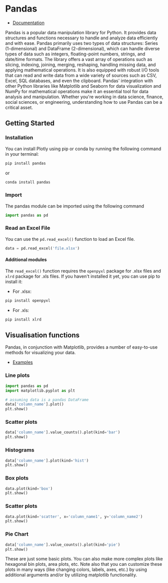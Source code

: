 # Pandas

* [Documentation](https://pandas.pydata.org/docs/getting_started/index.html)


Pandas is a popular data manipulation library for Python. It provides data structures and functions necessary to handle and analyze data efficiently and with ease. Pandas primarily uses two types of data structures: Series (1-dimensional) and DataFrame (2-dimensional), which can handle diverse types of data such as integers, floating-point numbers, strings, and date/time formats. The library offers a vast array of operations such as slicing, indexing, joining, merging, reshaping, handling missing data, and applying mathematical operations. It is also equipped with robust I/O tools that can read and write data from a wide variety of sources such as CSV, Excel, SQL databases, and even the clipboard. Pandas' integration with other Python libraries like Matplotlib and Seaborn for data visualization and NumPy for mathematical operations make it an essential tool for data analysis and manipulation. Whether you're working in data science, finance, social sciences, or engineering, understanding how to use Pandas can be a critical asset.


## Getting Started

### Installation

You can install Plotly using pip or conda by running the following command in your terminal:

```bash
pip install pandas
```

or

```bash
conda install pandas
```

### Import

The pandas module can be imported using the following command

```python
import pandas as pd
```

### Read an Excel File

You can use the `pd.read_excel()` function to load an Excel file.

```python
data = pd.read_excel('file.xlsx')
```

#### Additional modules

The `read_excel()` function requires the `openpyxl` package for .xlsx files and `xlrd` package for .xls files. If you haven't installed it yet, you can use pip to install it:

* For .xlsx:

```bash
pip install openpyxl
```

* For .xls:

```bash
pip install xlrd
```

## Visualisation functions

Pandas, in conjunction with Matplotlib, provides a number of easy-to-use methods for visualizing your data. 

* [Examples](https://pandas.pydata.org/docs/user_guide/visualization.html)

### Line plots

```python
import pandas as pd
import matplotlib.pyplot as plt

# assuming data is a pandas DataFrame
data['column_name'].plot()
plt.show()
```

### Scatter plots

```python
data['column_name'].value_counts().plot(kind='bar')
plt.show()
```

### Histograms

```python
data['column_name'].plot(kind='hist')
plt.show()
```

### Box plots

```python
data.plot(kind='box')
plt.show()
```

### Scatter plots

```python
data.plot(kind='scatter', x='column_name1', y='column_name2')
plt.show()
``` 

### Pie Chart

```python
data['column_name'].value_counts().plot(kind='pie')
plt.show()
``` 

These are just some basic plots. You can also make more complex plots like hexagonal bin plots, area plots, etc. Note also that you can customize these plots in many ways (like changing colors, labels, axes, etc.) by using additional arguments and/or by utilizing matplotlib functionality.